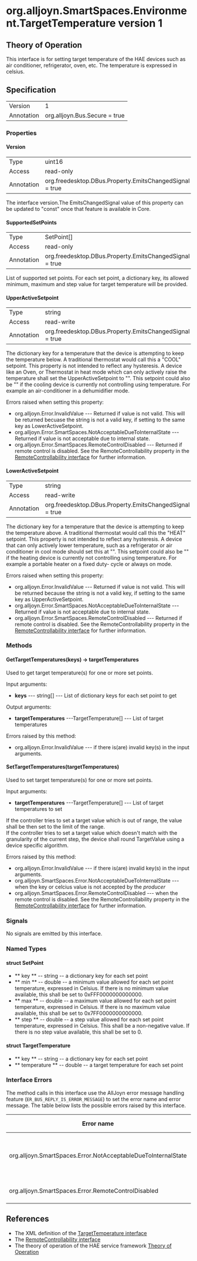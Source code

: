 # org.alljoyn.SmartSpaces.Environment.TargetTemperature version 1

## Theory of Operation
This interface is for setting target temperature of the HAE devices such as air
conditioner, refrigerator, oven, etc. The temperature is expressed in celsius.

## Specification

|            |                                                                |
|------------|----------------------------------------------------------------|
| Version    | 1                                                              |
| Annotation | org.alljoyn.Bus.Secure = true                                  |

### Properties

#### Version

|            |                                                                |
|------------|----------------------------------------------------------------|
| Type       | uint16                                                         |
| Access     | read-only                                                      |
| Annotation | org.freedesktop.DBus.Property.EmitsChangedSignal = true        |

The interface version.The EmitsChangedSignal value of this property can be 
updated to "const" once that feature is available in Core.

#### SupportedSetPoints

|            |                                                                |
|------------|----------------------------------------------------------------|
| Type       | SetPoint[]
| Access     | read-only                                                      |
| Annotation | org.freedesktop.DBus.Property.EmitsChangedSignal = true        |

List of supported set points. For each set point, a dictionary key, its allowed
minimum, maximum and step value for target temperature will be provided.

#### UpperActiveSetpoint
|            |                                                                |
|------------|----------------------------------------------------------------|
| Type       | string                                                         |
| Access     | read-write                                                     |
| Annotation | org.freedesktop.DBus.Property.EmitsChangedSignal = true        |

The dictionary key for a temperature that the device is attempting to keep the 
temperature below.  A traditional thermostat would call this a "COOL" setpoint.
This property is not intended to reflect any hysteresis.
A device like an Oven, or Thermostat in heat mode which can only actively
raise the temperature shall set the UpperActiveSetpoint to "".
This setpoint could also be "" if the cooling device is currently not
controlling using temperature.  For example an air-conditioner in a dehumidifier
mode.

Errors raised when setting this property:

* org.alljoyn.Error.InvalidValue --- Returned if value is not valid.  This
will be returned becuase the string is not a valid key, if setting to the same 
key as LowerActiveSetpoint.
* org.alljoyn.Error.SmartSpaces.NotAcceptableDueToInternalState --- Returned
if value is not acceptable due to internal state.
* org.alljoyn.Error.SmartSpaces.RemoteControlDisabled --- Returned if remote
control is disabled. See the RemoteControllability property in the 
[RemoteControllability interface](RemoteControllability-v1) for further information.

#### LowerActiveSetpoint
|            |                                                                |
|------------|----------------------------------------------------------------|
| Type       | string                                                         |
| Access     | read-write                                                     |
| Annotation | org.freedesktop.DBus.Property.EmitsChangedSignal = true        |

The dictionary key for a temperature that the device is attempting to keep the 
temperature above.  A traditional thermostat would call this the "HEAT" setpoint.
This property is not intended to reflect any hysteresis.
A device that can only actively lower temperature, such as a refrigerator or 
air conditioner in cool mode should set this at "".
This setpoint could also be "" if the heating device is currently not 
controlling using temperature.  For example a portable heater on a fixed duty-
cycle or always on mode. 

Errors raised when setting this property:

* org.alljoyn.Error.InvalidValue --- Returned if value is not valid.  This
will be returned because the string is not a valid key, if setting to the same 
key as UpperActiveSetpoint.
* org.alljoyn.Error.SmartSpaces.NotAcceptableDueToInternalState --- Returned
if value is not acceptable due to internal state.
* org.alljoyn.Error.SmartSpaces.RemoteControlDisabled --- Returned if remote
control is disabled. See the RemoteControllability property in the 
[RemoteControllability interface](RemoteControllability-v1) for further information.

### Methods

#### GetTargetTemperatures(keys) -> targetTemperatures

Used to get target temperature(s) for one or more set points.

Input arguments:

* **keys** --- string[] --- List of dictionary keys for each set point to get

Output arguments:

* **targetTemperatures**  ---TargetTemperature[] --- List of target temperatures

Errors raised by this method:
* org.alljoyn.Error.InvalidValue --- if there is(are) invalid key(s) in the input arguments.

#### SetTargetTemperatures(targetTemperatures)

Used to set target temperature(s) for one or more set points.

Input arguments:

* **targetTemperatures**  ---TargetTemperature[] --- List of target temperatures to set

If the controller tries to set a target value which is out of range, the value 
shall be then set to the limit of the range.  
If the controller tries to set a target value which doesn't match with the 
granularity of the current step, the device shall round TargetValue using a
device specific algorithm.

Errors raised by this method:
* org.alljoyn.Error.InvalidValue --- if there is(are) invalid key(s) in the input arguments.
* org.alljoyn.SmartSpaces.Error.NotAcceptableDueToInternalState --- when the
key or celcius value is not accepted by the _producer_
* org.alljoyn.SmartSpaces.Error.RemoteControlDisabled --- when the remote
control is disabled. See the RemoteControllability property in the 
[RemoteControllability interface](RemoteControllability-v1) for further information.

### Signals

No signals are emitted by this interface.

### Named Types

#### struct SetPoint

* ** key ** -- string -- a dictionary key for each set point
* ** min ** -- double -- a minimum value allowed for each set point temperature, 
  expressed in Celsius. If there is no minimum value available, this shall 
  be set to 0xFFF0000000000000.
* ** max ** -- double -- a maximum value allowed for each set point temperature, 
  expressed in Celsius. If there is no maximum value available, this shall 
  be set to 0x7FF0000000000000.
* ** step ** -- double -- a step value allowed for each set point temperature, 
  expressed in Celsius. This shall be a non-negative value. If there is no step 
  value available, this shall be set to 0.

#### struct TargetTemperature

* ** key ** -- string -- a dictionary key for each set point
* ** temperature ** -- double -- a target temperature for each set point

### Interface Errors

The method calls in this interface use the AllJoyn error message handling
feature (`ER_BUS_REPLY_IS_ERROR_MESSAGE`) to set the error name and error
message. The table below lists the possible errors raised by this interface.

| Error name                                                    | Error message                                      |
|---------------------------------------------------------------|----------------------------------------------------|
| org.alljoyn.SmartSpaces.Error.NotAcceptableDueToInternalState | The value is not acceptable due to internal state  |
| org.alljoyn.SmartSpaces.Error.RemoteControlDisabled           | Remote control disabled                            |

## References

* The XML definition of the [TargetTemperature interface](TargetTemperature-v1.xml)
* The [RemoteControllability interface](/org.alljoyn.SmartSpaces.Operation/RemoteControllability-v1)
* The theory of operation of the HAE service framework [Theory of Operation](/org.alljoyn.SmartSpaces/theory-of-operation-v1)


